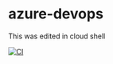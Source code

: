 # azure-devops
This was edited in cloud shell

[![CI](https://github.com/bhuwanonline/azure-devops/actions/workflows/main.yml/badge.svg)](https://github.com/bhuwanonline/azure-devops/actions/workflows/main.yml)
